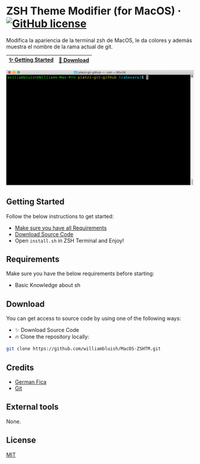 # ZSH Theme Modifier (for MacOS) &middot; [![GitHub license](https://img.shields.io/badge/license-MIT-blue.svg)](LICENSE)
Modifica la apariencia de la terminal zsh de MacOS, le da colores y además muestra el nombre de la rama actual de git.

| [:sparkles: Getting Started](#getting-started) | [:rocket: Download](#download) |
| --------------- | -------- |

<p align="center">
  <img src="images/demo.png" />
</p>

## Getting Started
Follow the below instructions to get started:
- [Make sure you have all Requirements](#requirements)
- [Download Source Code](#download)
- Open `install.sh` in ZSH Terminal and Enjoy!

## Requirements
Make sure you have the below requirements before starting:
- Basic Knowledge about sh

## Download
You can get access to source code by using one of the following ways:
- :sparkles: Download Source Code
- :fire: Clone the repository locally:
```bash
git clone https://github.com/williambluish/MacOS-ZSHTM.git
```

## Credits
- [German Fica](https://williambluish.github.io)
- [Git](https://github.com/git/git)

## External tools
None.

## License
[MIT](https://opensource.org/licenses/MIT)
